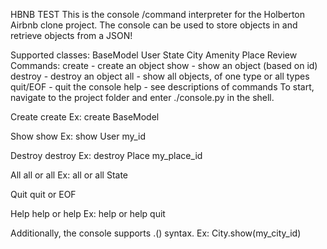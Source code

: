 HBNB TEST
This is the console /command interpreter for the Holberton Airbnb clone project. The console can be used to store objects in and retrieve objects from a JSON!

Supported classes:
BaseModel
User
State
City
Amenity
Place
Review
Commands:
create - create an object
show - show an object (based on id)
destroy - destroy an object
all - show all objects, of one type or all types
quit/EOF - quit the console
help - see descriptions of commands
To start, navigate to the project folder and enter ./console.py in the shell.

Create
create <class name> Ex: create BaseModel

Show
show <class name> <object id> Ex: show User my_id

Destroy
destroy <class name> <object id> Ex: destroy Place my_place_id

All
all or all <class name> Ex: all or all State

Quit
quit or EOF

Help
help or help <command> Ex: help or help quit

Additionally, the console supports <class name>.<command>(<parameters>) syntax. Ex: City.show(my_city_id)

